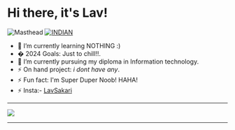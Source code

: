 # Hi there, it's Lav!
![Masthead](https://miro.medium.com/v2/resize:fit:1358/1*aniyNTcHORbvDiLGUzJSsQ.gif)
<a href="https://github.com/LavSarkari"><img title="INDIAN" src="https://img.shields.io/badge/FROM-INDIA-SCRIPT?colorA=%23ff8100&colorB=%23017e40&colorC=%23ff0000&style=for-the-badge"></a>
</p>

- 🌱 I’m currently learning NOTHING :) 
- �  2024 Goals: Just to chill!!.
- 🔭 I’m currently pursuing my diploma in Information technology.
- ⚡ On hand project: *i dont have any*.
- ⚡ Fun fact: I'm Super Duper Noob! HAHA!
- ⚡ Insta:- [LavSakari](https://instagram.com/cyber_tantrik)

---
<a href="https://github.com/LavSarkari">
  <img src="https://github-readme-stats.vercel.app/api/top-langs/?username=LavSarkari&show_icons=true&theme=blue-green&layout=compact" alt"Most use languages"/>
</a>
<br />

---
